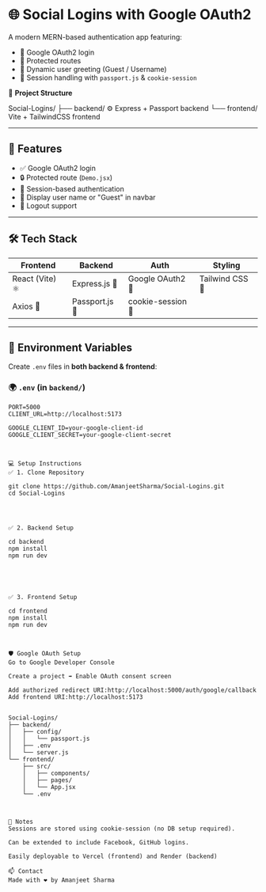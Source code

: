 # 🌐 Social Logins with Google OAuth2

A modern MERN-based authentication app featuring:
- 🔐 Google OAuth2 login
- 🧭 Protected routes
- 🧑 Dynamic user greeting (Guest / Username)
- 🧳 Session handling with `passport.js` & `cookie-session`

📁 **Project Structure**


Social-Logins/
├── backend/ ⚙️ Express + Passport backend
└── frontend/ Vite + TailwindCSS frontend


---

## 🚀 Features

- ✅ Google OAuth2 login
- 🔒 Protected route (`Demo.jsx`)
- 🧾 Session-based authentication
- 🧠 Display user name or "Guest" in navbar
- 🚪 Logout support

---

## 🛠️ Tech Stack

| Frontend    | Backend         | Auth               | Styling         |
|-------------|------------------|---------------------|-----------------|
| React (Vite) ⚛️ | Express.js 🚂     | Google OAuth2 🔐     | Tailwind CSS 🎨  |
| Axios 📡       | Passport.js 🛂     | cookie-session 🍪     |                 |

---

## 🔧 Environment Variables

Create `.env` files in **both backend & frontend**:

### 🌍 `.env` (in `backend/`)
```env
PORT=5000
CLIENT_URL=http://localhost:5173

GOOGLE_CLIENT_ID=your-google-client-id
GOOGLE_CLIENT_SECRET=your-google-client-secret



💻 Setup Instructions
✅ 1. Clone Repository

git clone https://github.com/AmanjeetSharma/Social-Logins.git
cd Social-Logins




✅ 2. Backend Setup

cd backend
npm install
npm run dev





✅ 3. Frontend Setup

cd frontend
npm install
npm run dev



🛡️ Google OAuth Setup
Go to Google Developer Console

Create a project ➡️ Enable OAuth consent screen

Add authorized redirect URI:http://localhost:5000/auth/google/callback
Add frontend URI:http://localhost:5173


Social-Logins/
├── backend/
│   ├── config/
│   │   └── passport.js
│   ├── .env
│   └── server.js
└── frontend/
    ├── src/
    │   ├── components/
    │   ├── pages/
    │   └── App.jsx
    └── .env



📌 Notes
Sessions are stored using cookie-session (no DB setup required).

Can be extended to include Facebook, GitHub logins.

Easily deployable to Vercel (frontend) and Render (backend)

📫 Contact
Made with ❤️ by Amanjeet Sharma





